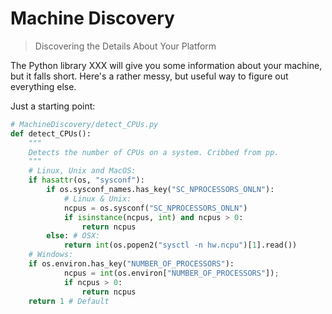 Machine Discovery
=================

> Discovering the Details About Your Platform

The Python library XXX will give you some information about your machine, but
it falls short. Here's a rather messy, but useful way to figure out everything
else.

Just a starting point:

```python
# MachineDiscovery/detect_CPUs.py
def detect_CPUs():
    """
    Detects the number of CPUs on a system. Cribbed from pp.
    """
    # Linux, Unix and MacOS:
    if hasattr(os, "sysconf"):
        if os.sysconf_names.has_key("SC_NPROCESSORS_ONLN"):
            # Linux & Unix:
            ncpus = os.sysconf("SC_NPROCESSORS_ONLN")
            if isinstance(ncpus, int) and ncpus > 0:
                return ncpus
        else: # OSX:
            return int(os.popen2("sysctl -n hw.ncpu")[1].read())
    # Windows:
    if os.environ.has_key("NUMBER_OF_PROCESSORS"):
            ncpus = int(os.environ["NUMBER_OF_PROCESSORS"]);
            if ncpus > 0:
                return ncpus
    return 1 # Default
```
